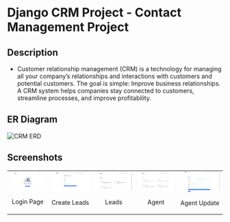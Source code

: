 # Django CRM Project - Contact Management Project

## Description
- Customer relationship management (CRM) is a technology for managing all your company’s relationships and interactions with customers and potential customers. The    goal is simple: Improve business relationships. A CRM system helps companies stay connected to customers, streamline processes, and improve profitability.

## ER Diagram

![CRM ERD](https://user-images.githubusercontent.com/63964197/205486668-1a4ab7b7-bbe5-4787-99dd-8d0eb339fdb1.jpg)

## Screenshots

<table>
  <tr>
  <td align="center">
      <a href="https://raw.githubusercontent.com/shreyangvayla/customer-relationship-management-django/dev_Shreyang/screenshots/Login.png">
        <img src="screenshots/Login.png" alt="Login Page">
      </a>
      <br />
      <p>Login Page</p>
    </td>
    <td align="center">
      <a href="https://raw.githubusercontent.com/shreyangvayla/customer-relationship-management-django/dev_Shreyang/screenshots/Create_Lead.png">
        <img src="screenshots/Create_Lead.png" alt="Create-Lead">
      </a>
      <br />
      <p>Create Leads</p>
    </td>
    <td align="center">
    <a href="https://raw.githubusercontent.com/shreyangvayla/customer-relationship-management-django/dev_Shreyang/screenshots/Leads.png">
        <img src="screenshots/Leads.png" alt="Leads">
      </a>
      <br />
      <p>Leads</p>
    </td>
    <td align="center">
      <a href="https://raw.githubusercontent.com/shreyangvayla/customer-relationship-management-django/dev_Shreyang/screenshots/Agent.png">
        <img src="screenshots/Agent.png" alt="Products">
      </a>
      <br />
      <p>Agent</p>
    </td>
    <td align="center">
      <a href="https://raw.githubusercontent.com/shreyangvayla/customer-relationship-management-django/dev_Shreyang/screenshots/Agent_update.png">
        <img src="screenshots/Agent_update.png" alt="Tasks">
      </a>
      <br />
      <p>Agent Update</p>
    </td>
    </tr>
</table>
